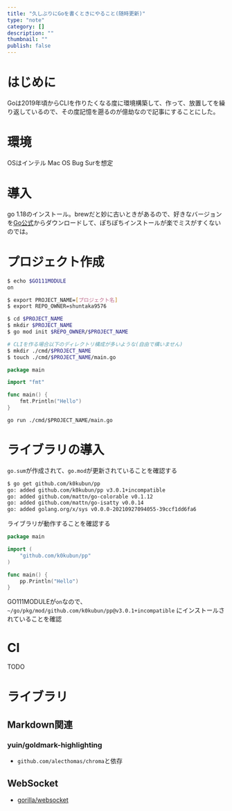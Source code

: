 ```yaml
---
title: "久しぶりにGoを書くときにやること(随時更新)"
type: "note"
category: []
description: ""
thumbnail: ""
publish: false
---
```


# はじめに
Goは2019年頃からCLIを作りたくなる度に環境構築して、作って、放置してを繰り返しているので、その度記憶を遡るのが億劫なので記事にすることにした。

# 環境
OSはインテル Mac OS Bug Surを想定

# 導入

go 1.18のインストール。brewだと妙に古いときがあるので、好きなバージョンを[Go公式](https://go.dev/dl/)からダウンロードして、ぽちぽちインストールが楽でミスがすくないのでは。


# プロジェクト作成

```bash
$ echo $GO111MODULE
on
```

```bash
$ export PROJECT_NAME=[プロジェクト名]
$ export REPO_OWNER=shuntaka9576

$ cd $PROJECT_NAME
$ mkdir $PROJECT_NAME
$ go mod init $REPO_OWNER/$PROJECT_NAME

# CLIを作る場合以下のディレクトリ構成が多いような(自由で構いません)
$ mkdir ./cmd/$PROJECT_NAME
$ touch ./cmd/$PROJECT_NAME/main.go
```

```go:cmd/$PROJECT_NAME/main.go
package main

import "fmt"

func main() {
	fmt.Println("Hello")
}
```

```bash: 動作することを確認
go run ./cmd/$PROJECT_NAME/main.go
```

# ライブラリの導入
`go.sum`が作成されて、`go.mod`が更新されていることを確認する

```bash
$ go get github.com/k0kubun/pp
go: added github.com/k0kubun/pp v3.0.1+incompatible
go: added github.com/mattn/go-colorable v0.1.12
go: added github.com/mattn/go-isatty v0.0.14
go: added golang.org/x/sys v0.0.0-20210927094055-39ccf1dd6fa6
```

ライブラリが動作することを確認する
```go:cmd/$PROJECT_NAME/main.go
package main

import (
	"github.com/k0kubun/pp"
)

func main() {
	pp.Println("Hello")
}
```

GO111MODULEが`on`なので、`~/go/pkg/mod/github.com/k0kubun/pp@v3.0.1+incompatible` にインストールされていることを確認


# CI

TODO


# ライブラリ

## Markdown関連
### yuin/goldmark-highlighting

* `github.com/alecthomas/chroma`と依存

## WebSocket

* [gorilla/websocket](https://github.com/gorilla/websocket/blob/master/examples/echo/client.go)
